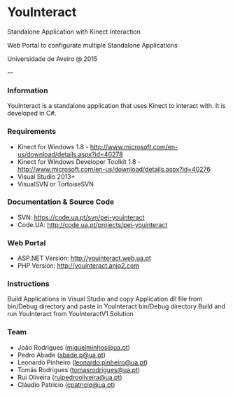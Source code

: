 
# YouInteract
Standalone Application with Kinect Interaction

Web Portal to configurate multiple Standalone Applications

Universidade de Aveiro @ 2015

--

### Information

   YouInteract is a standalone application that uses Kinect to interact with.
   It is developed in C#.


### Requirements

   * Kinect for Windows 1.8 - http://www.microsoft.com/en-us/download/details.aspx?id=40278
   * Kinect for Windows Developer Toolkit 1.8 - http://www.microsoft.com/en-us/download/details.aspx?id=40276
   * Visual Studio 2013+
   * VisualSVN or TortoiseSVN


### Documentation & Source Code

   * SVN: https://code.ua.pt/svn/pei-youinteract
   * Code.UA: http://code.ua.pt/projects/pei-youinteract


### Web Portal

   * ASP.NET Version: http://youinteract.web.ua.pt
   * PHP Version: http://youinteract.anjo2.com


### Instructions

   Build Applications in Visual Studio and copy Application dll file from bin/Debug directory and paste in YouInteract bin/Debug directory
   Build and run YouInteract from YouInteractV1 Solution


### Team
   * João Rodrigues (miguelminhos@ua.pt)
   * Pedro Abade (abade.p@ua.pt)
   * Leonardo Pinheiro (leonardo.pinheiro@ua.pt)
   * Tomás Rodrigues (tomasrodrigues@ua.pt)
   * Rui Oliveira (ruipedrooliveira@ua.pt)
   * Cláudio Patrício (cpatricio@ua.pt)
